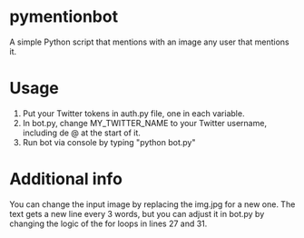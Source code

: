 # pymentionbot
A simple Python script that mentions with an image any user that mentions it.

# Usage
1. Put your Twitter tokens in auth.py file, one in each variable.
2. In bot.py, change MY_TWITTER_NAME to your Twitter username, including de @ at the start of it.
3. Run bot via console by typing "python bot.py"

# Additional info
You can change the input image by replacing the img.jpg for a new one.
The text gets a new line every 3 words, but you can adjust it in bot.py by changing the logic of the for loops in lines 27 and 31.

